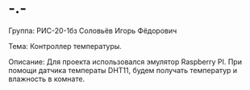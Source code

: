 # -.-
Группа: РИС-20-1бз
Соловьёв Игорь Фёдорович


Тема: Контроллер температуры.

Описание:
Для проекта использовался эмулятор Raspberry PI.
При помощи датчика температы DHT11, будем получать температур и влажность в комнате.
